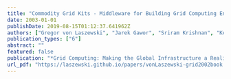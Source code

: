 ```yaml
---
title: "Commodity Grid Kits - Middleware for Building Grid Computing Environments"
date: 2003-01-01
publishDate: 2019-08-15T01:12:37.641962Z
authors: ["Gregor von Laszewski", "Jarek Gawor", "Sriram Krishnan", "Keith Jackson"]
publication_types: ["6"]
abstract: ""
featured: false
publication: "*Grid Computing: Making the Global Infrastructure a Reality*"
url_pdf: "https://laszewski.github.io/papers/vonLaszewski-grid2002book.pdf"
---
```



